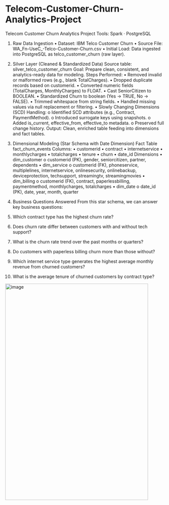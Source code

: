 # Telecom-Customer-Churn-Analytics-Project


Telecom Customer Churn Analytics Project
Tools: Spark · PostgreSQL
1. Raw Data Ingestion
•	Dataset: IBM Telco Customer Churn
•	Source File: WA_Fn-UseC_-Telco-Customer-Churn.csv
•	Initial Load: Data ingested into PostgreSQL as telco_customer_churn (raw layer).
 
2. Silver Layer (Cleaned & Standardized Data)
Source table: silver_telco_customer_churn
Goal: Prepare clean, consistent, and analytics-ready data for modeling.
Steps Performed:
•	Removed invalid or malformed rows (e.g., blank TotalCharges).
•	Dropped duplicate records based on customerid.
•	Converted numeric fields (TotalCharges, MonthlyCharges) to FLOAT.
•	Cast SeniorCitizen to BOOLEAN.
•	Standardized Churn to boolean (Yes → TRUE, No → FALSE).
•	Trimmed whitespace from string fields.
•	Handled missing values via null replacement or filtering.
•	Slowly Changing Dimensions (SCD) Handling:
o	Identified SCD attributes (e.g., Contract, PaymentMethod).
o	Introduced surrogate keys using snapshots.
o	Added is_current, effective_from, effective_to metadata.
o	Preserved full change history.
Output: Clean, enriched table feeding into dimensions and fact tables.
 
3. Dimensional Modeling (Star Schema with Date Dimension)
Fact Table
fact_churn_events
Columns:
•	customerid
•	contract
•	internetservice
•	monthlycharges
•	totalcharges
•	tenure
•	churn
•	date_id
Dimensions
•	dim_customer
o	customerid (PK), gender, seniorcitizen, partner, dependents
•	dim_service
o	customerid (FK), phoneservice, multiplelines, internetservice, onlinesecurity, onlinebackup, deviceprotection, techsupport, streamingtv, streamingmovies
•	dim_billing
o	customerid (FK), contract, paperlessbilling, paymentmethod, monthlycharges, totalcharges
•	dim_date
o	date_id (PK), date, year, month, quarter
 
4. Business Questions Answered
From this star schema, we can answer key business questions:
1.	Which contract type has the highest churn rate?
2.	Does churn rate differ between customers with and without tech support?
3.	What is the churn rate trend over the past months or quarters?
4.	Do customers with paperless billing churn more than those without?
5.	Which internet service type generates the highest average monthly revenue from churned customers?
6.	What is the average tenure of churned customers by contract type?

<img width="451" height="685" alt="image" src="https://github.com/user-attachments/assets/5407153b-c2b6-4793-9b1c-e2c5eefd3f9e" />
